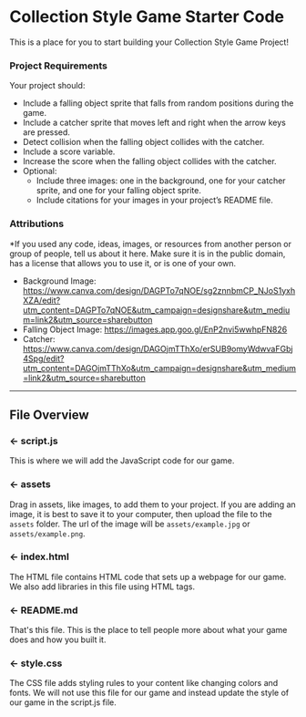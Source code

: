 # Collection Style Game Starter Code
This is a place for you to start building your Collection Style Game Project!

### Project Requirements
Your project should:
- Include a falling object sprite that falls from random positions during the game. 
- Include a catcher sprite that moves left and right when the arrow keys are pressed. 
- Detect collision when the falling object collides with the catcher.
- Include a score variable.
- Increase the score when the falling object collides with the catcher.
- Optional:
  - Include three images: one in the background, one for your catcher sprite, and one for your falling object sprite.
  - Include citations for your images in your project’s README file. 


###  Attributions
*If you used any code, ideas, images, or resources from another person or group of people, tell us about it here. Make sure it is in the public domain, has a license that allows you to use it, or is one of your own.
- Background Image: https://www.canva.com/design/DAGPTo7qNOE/sg2znnbmCP_NJoS1yxhXZA/edit?utm_content=DAGPTo7qNOE&utm_campaign=designshare&utm_medium=link2&utm_source=sharebutton
- Falling Object Image: https://images.app.goo.gl/EnP2nvi5wwhpFN826
- Catcher: https://www.canva.com/design/DAGOjmTThXo/erSUB9omyWdwvaFGbj4Spg/edit?utm_content=DAGOjmTThXo&utm_campaign=designshare&utm_medium=link2&utm_source=sharebutton


---

## File Overview

### ← script.js

This is where we will add the JavaScript code for our game.

### ← assets

Drag in assets, like images, to add them to your project. If you are adding an image, it is best to save it to your computer, then upload the file to the `assets` folder. The url of the image will be `assets/example.jpg` or `assets/example.png`.

### ← index.html

The HTML file contains HTML code that sets up a webpage for our game. We also add libraries in this file using HTML tags.

### ← README.md

That's this file. This is the place to tell people more about what your game does and how you built it. 

### ← style.css

The CSS file adds styling rules to your content like changing colors and fonts. We will not use this file for our game and instead update the style of our game in the script.js file.  

